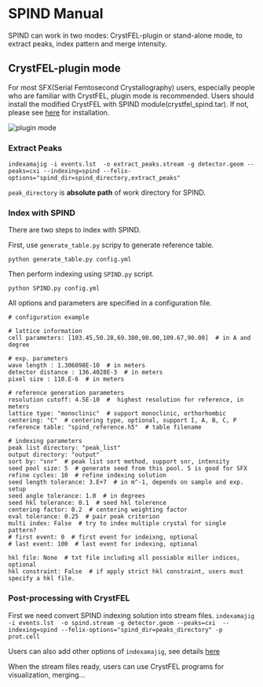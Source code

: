 # SPIND Manual

SPIND can work in two modes: CrystFEL-plugin or stand-alone mode, to extract peaks, index pattern and merge intensity.

## CrystFEL-plugin mode

For most SFX(Serial Femtosecond Crystallography) users, especially people who are familiar with CrystFEL, plugin mode is recommended. Users should install the modified CrystFEL with SPIND module(crystfel_spind.tar). If not, please see [here](https://github.com/LiuLab-CSRC/indexing) for installation.

![plugin mode](img/plugin-mode.png)

### Extract Peaks
`indexamajig -i events.lst  -o extract_peaks.stream -g detector.geom --peaks=cxi --indexing=spind --felix-options="spind_dir=spind_directory,extract_peaks" `

`peak_directory` is **absolute path** of work directory for SPIND.

### Index with SPIND
There are two steps to index with SPIND.

First, use `generate_table.py` scripy to generate reference table.

`python generate_table.py config.yml`

Then perform indexing using `SPIND.py` script.

`python SPIND.py config.yml`

All options and parameters are specified in a configuration file.

```
# configuration example

# lattice information
cell parameters: [103.45,50.28,69.380,90.00,109.67,90.00]  # in A and degree

# exp. parameters
wave length : 1.306098E-10  # in meters
detector distance : 136.4028E-3  # in meters
pixel size : 110.E-6  # in meters

# reference generation parameters
resolution cutoff: 4.5E-10  #  highest resolution for reference, in meters
lattice type: "monoclinic"  # support monoclinic, orthorhombic
centering: "C"  # centering type, optional, support I, A, B, C, P
reference table: "spind_reference.h5"  # table filename

# indexing parameters
peak list directory: "peak_list"
output directory: "output"
sort by: "snr"  # peak list sort method, support snr, intensity
seed pool size: 5  # generate seed from this pool. 5 is good for SFX
refine cycles: 10  # refine indexing solution
seed length tolerance: 3.E+7  # in m^-1, depends on sample and exp. setup
seed angle tolerance: 1.0  # in degrees
seed hkl tolerance: 0.1  # seed hkl tolerence
centering factor: 0.2  # centering weighting factor
eval tolerance: 0.25  # pair peak criterion
multi index: False  # try to index multiple crystal for single pattern?
# first event: 0  # first event for indeixng, optional
# last event: 100  # last event for indexing, optional

hkl file: None  # txt file including all possiable miller indices, optional
hkl constraint: False  # if apply strict hkl constraint, users must specify a hkl file.
```

### Post-processing with CrystFEL
First we need convert SPIND indexing solution into stream files.
`indexamajig -i events.lst  -o spind.stream -g detector.geom --peaks=cxi  --indexing=spind --felix-options="spind_dir=peaks_directory" -p prot.cell`

Users can also add other options of `indexamajig`, see details [here](http://www.desy.de/~twhite/crystfel/manual-indexamajig.html)

When the stream files ready, users can use CrystFEL programs for visualization, merging...
